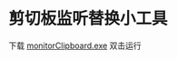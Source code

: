 # 剪切板监听替换小工具
下载 [monitorClipboard.exe](https://github.com/YuXiaohuann/monitorClipboard/releases) 双击运行
